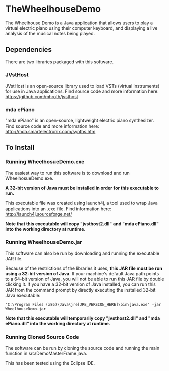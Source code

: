 # TheWheelhouseDemo

The Wheelhouse Demo is a Java application that allows users to play a virtual electric piano using their computer keyboard, and displaying a live analysis of the musical notes being played.

## Dependencies

There are two libraries packaged with this software.

### JVstHost

JVstHost is an open-source library used to load VSTs (virtual instruments) for use in Java applications. Find source code and more information here: https://github.com/mhroth/jvsthost

### mda ePiano

"mda ePiano" is an open-source, lightweight electric piano synthesizer. Find source code and more information here: http://mda.smartelectronix.com/synths.htm

## To Install

### Running WheelhosueDemo.exe

The easiest way to run this software is to download and run WheelhosueDemo.exe.

**A 32-bit version of Java must be installed in order for this executable to run.**

This executable file was created using launch4j, a tool used to wrap Java applications into an .exe file. Find information here: http://launch4j.sourceforge.net/

**Note that this executable will copy "jvsthost2.dll" and "mda ePiano.dll" into the working directory at runtime.**

### Running WheelhouseDemo.jar

This software can also be run by downloading and running the executable JAR file.

Because of the restrictions of the libraries it uses, **this JAR file must be run using a 32-bit version of Java**. If your machine's default Java path points to a 64-bit version of Java, you will not be able to run this JAR file by double clicking it. If you have a 32-bit version of Java installed, you can run this JAR from the command prompt by directly executing the installed 32-bit Java executable:
```
"C:\Program Files (x86)\Java\jre[JRE_VERSION_HERE]\bin\java.exe" -jar WheelhouseDemo.jar
```

**Note that this executable will temporarily copy "jvsthost2.dll" and "mda ePiano.dll" into the working directory at runtime.**

### Running Cloned Source Code

The software can be run by cloning the source code and running the main function in src\DemoMasterFrame.java.

This has been tested using the Eclipse IDE.
